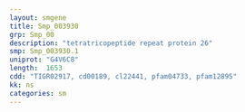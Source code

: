 ```yaml
---
layout: smgene
title: Smp_003930
grp: Smp_00
description: "tetratricopeptide repeat protein 26"
smp: Smp_003930.1
uniprot: "G4V6C8"
length:  1653
cdd: "TIGR02917, cd00189, cl22441, pfam04733, pfam12895"
kk: ns
categories: sm
---
```


